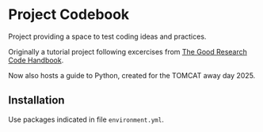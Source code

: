 # Project Codebook

Project providing a space to test coding ideas and practices.

Originally a tutorial project following excercises from [The Good Research Code Handbook](https://goodresearch.dev/).

Now also hosts a guide to Python, created for the TOMCAT away day 2025.

## Installation

Use packages indicated in file `environment.yml`.